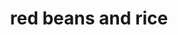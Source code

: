 ---
servings: 8 servings
notes:
directions: |-
  * Soak beans over night
  * Drain beans, then add enough fresh water to cover by 2 in
  * Bring water to boil, then reduce heat to medium
  * Cook 1 1/2 hours or until tender to bite, do not overcook
  * Add water as needed
  * In the mean time cook sausage
  * Add remaining ingredients, except rice, and additional water to ingredients covered
  * Simmer 45 minutes to 1 hour, until water has thickened
  * Adjust seasonings
  * Remove salt pork, if used, and serve over rice
ingredients: |-
  * 2 c pinto beans
  * 1/4 lb ham (or salt pork)
  * 1/4 andouille or other smoked sausage links (i use italian)
  * 1 onion diced
  * 2 stalks celery diced
  * 1 green pepper diced
  * 1/4 c parsley chopped
  * 1 bay leaf
  * 1 tsp thyme
  * 3 garlic cloves
  * 1 tbs worcestershire sauce
  * tabasco to taste
  * 1/2 tsp salt
  * 1/4 tsp pepper
  * 2 c cooked rice
rating: 5
ease: easy
category: main course
href:
totalTime: 2.5 - 3.5 hours
cookTime:
prepTime:
title: red beans and rice
path: /red-beans-and-rice
---